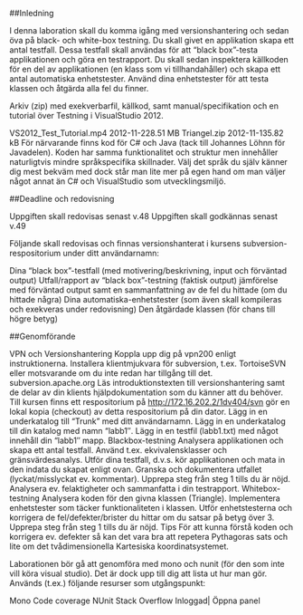 ﻿##Inledning

I denna laboration skall du komma igång med versionshantering och sedan öva på black- och white-box testning. Du skall givet en applikation skapa ett antal testfall. Dessa testfall skall användas för att “black box”-testa applikationen och göra en testrapport. Du skall sedan inspektera källkoden för en del av applikationen (en klass som vi tillhandahåller) och skapa ett antal automatiska enhetstester. Använd dina enhetstester för att testa klassen och åtgärda alla fel du finner.

Arkiv (zip) med exekverbarfil, källkod, samt manual/specifikation och en tutorial över Testning i VisualStudio 2012.

VS2012_Test_Tutorial.mp4 2012-11-228.51 MB
Triangel.zip 2012-11-135.82 kB
För närvarande finns kod för C# och Java (tack till Johannes Löhnn för Javadelen). Koden har samma funktionalitet och struktur men innehåller naturligtvis mindre språkspecifika skillnader. Välj det språk du själv känner dig mest bekväm med dock står man lite mer på egen hand om man väljer något annat än C# och VisualStudio som utvecklingsmiljö.

##Deadline och redovisning

Uppgiften skall redovisas senast v.48
Uppgiften skall godkännas senast v.49

Följande skall redovisas och finnas versionshanterat i kursens subversion-respositorium under ditt användarnamn:

Dina “black box”-testfall (med motivering/beskrivning, input och förväntad output)
Utfall/rapport av “black box”-testning (faktisk output) jämförelse med förväntad output samt en sammanfattning av de fel du hittade (om du hittade några)
Dina automatiska-enhetstester (som även skall kompileras och exekveras under redovisning)
Den åtgärdade klassen (för chans till högre betyg)

##Genomförande

VPN och Versionshantering
Koppla upp dig på vpn200 enligt instruktionerna.
Installera klientmjukvara för subversion, t.ex. TortoiseSVN eller motsvarande om du inte redan har tillgång till det. subversion.apache.org
Läs introduktionstexten till versionshantering samt de delar av din klients hjälpdokumentation som du känner att du behöver.
Till kursen finns ett respositorium på http://172.16.202.2/1dv404/svn gör en lokal kopia (checkout) av detta respositorium på din dator.
Lägg in en underkatalog till “Trunk” med ditt användarnamn.
Lägg in en underkatalog till din katalog med namn “labb1″.
Lägg in en testfil (labb1.txt) med något innehåll din “labb1″ mapp.
Blackbox-testning
Analysera applikationen och skapa ett antal testfall. Använd t.ex. ekvivalensklasser och gränsvärdesanalys.
Utför dina testfall, d.v.s. kör applikationen och mata in den indata du skapat enligt ovan.
Granska och dokumentera utfallet (lyckat/misslyckat ev. kommentar).
Upprepa steg från steg 1 tills du är nöjd.
Analysera ev. felaktigheter och sammanfatta i din testrapport.
Whitebox-testning
Analysera koden för den givna klassen (Triangle).
Implementera enhetstester som täcker funktionaliteten i klassen.
Utför enhetstesterna och korrigera de fel/defekter/brister du hittar om du satsar på betyg över 3.
Upprepa steg från steg 1 tills du är nöjd.
Tips
För att kunna förstå koden och korrigera ev. defekter så kan det vara bra att repetera Pythagoras sats och lite om det tvådimensionella Kartesiska koordinatsystemet.

Laborationen bör gå att genomföra med mono och nunit (för den som inte vill köra visual studio). Det är dock upp till dig att lista ut hur man gör. Används (t.ex.) följande resurser som utgångspunkt:

Mono
Code coverage
NUnit
Stack Overflow
 Inloggad|
Öppna panel
 
